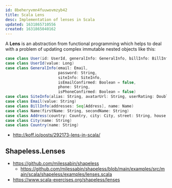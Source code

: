 ```yaml
---
id: 8beheryvmn4fuuwovmzyb42
title: Scala Lens
desc: Implementation of lenses in Scala
updated: 1631865710556
created: 1631865040162
---
```


A **Lens** is an abstraction from functional programming which helps to deal with a problem of updating complex immutable nested objects like this:

```scala
case class User(id: UserId, generalInfo: GeneralInfo, billInfo: BillInfo)
case class UserId(value: Long)
case class GeneralInfo(email: Email,
                       password: String,
                       siteInfo: SiteInfo,
                       isEmailConfirmed: Boolean = false,
                       phone: String,
                       isPhoneConfirmed: Boolean = false)
case class SiteInfo(alias: String, avatarUrl: String, userRating: Double = 0.0d)
case class Email(value: String)
case class BillInfo(addresses: Seq[Address], name: Name)
case class Name(firstName: String, secondName: String)
case class Address(country: Country, city: City, street: String, house: String, isConfirmed: Boolean = false)
case class City(name: String)
case class Country(name: String)
```

* http://koff.io/posts/292173-lens-in-scala/

## Shapeless.Lenses

* <https://github.com/milessabin/shapeless>
    * <https://github.com/milessabin/shapeless/blob/main/examples/src/main/scala/shapeless/examples/lenses.scala>
* <https://www.scala-exercises.org/shapeless/lenses>
